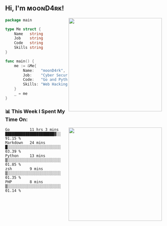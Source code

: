 <h2> Hi, I'm ᴍᴏᴏɴD4ʀᴋ!</h2>
<img align='right' src="https://github-readme-stats.vercel.app/api?username=moond4rk&show_icons=true&theme=radical" width="300">


```go
package main

type Me struct {
	Name   string
	Job    string
	Code   string
	Skills string
}

func main() {
	me := &Me{
		Name:   "moonD4rk",
		Job:    "Cyber Security Engineer",
		Code:   "Go and Python and Others",
		Skills: "Web Hacking ^o^",
	}
	_ = me
}
```



<h3>📊 This Week I Spent My Time On:</h3>
<img align='right' src="https://spotify-github-profile.vercel.app/api/view?uid=dayjackson56081&cover_image=true&theme=novatorem" width="300">

<!--START_SECTION:waka-->
```text
Go         11 hrs 3 mins   ██████████████████████▓░░   91.15 % 
Markdown   24 mins         █░░░░░░░░░░░░░░░░░░░░░░░░   03.39 % 
Python     13 mins         ▒░░░░░░░░░░░░░░░░░░░░░░░░   01.85 % 
zsh        9 mins          ▒░░░░░░░░░░░░░░░░░░░░░░░░   01.35 % 
PHP        8 mins          ▒░░░░░░░░░░░░░░░░░░░░░░░░   01.14 % 
```
<!--END_SECTION:waka-->

